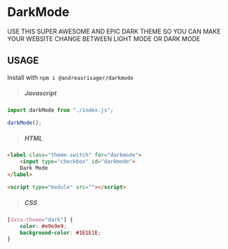 # DarkMode
USE THIS SUPER AWESOME AND EPIC DARK THEME SO YOU CAN MAKE YOUR WEBSITE CHANGE BETWEEN LIGHT MODE OR DARK MODE

## USAGE
Install with `npm i @andreasrisager/darkmode`


>##### Javascript
```javascript
import darkMode from "./index.js";

darkMode();
```

>##### HTML
```html
<label class="theme-switch" for="darkmode">
    <input type="checkbox" id="darkmode">
    Dark Mode
</label>

<script type="module" src=""></script>
```

>##### CSS
```css
[data-theme="dark"] {
    color: #e9e9e9;
    background-color: #1E1E1E;
}
```